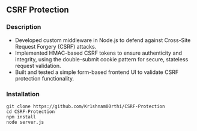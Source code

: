 ## CSRF Protection

### Description
 
+ Developed custom middleware in Node.js to defend against Cross-Site Request Forgery (CSRF) attacks.
+ Implemented HMAC-based CSRF tokens to ensure authenticity and integrity, using the double-submit cookie pattern for secure, stateless request validation.
+ Built and tested a simple form-based frontend UI to validate CSRF protection functionality.

### Installation

```
git clone https://github.com/Kr1shnam00rthi/CSRF-Protection
cd CSRF-Protection
npm install
node server.js
```
